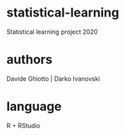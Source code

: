 # statistical-learning

Statistical learning project 2020

# authors

Davide Ghiotto | Darko Ivanovski

# language

R + RStudio
